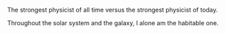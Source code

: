 The strongest physicist of all time versus the strongest physicist of today.

Throughout the solar system and the galaxy, I alone am the habitable one.